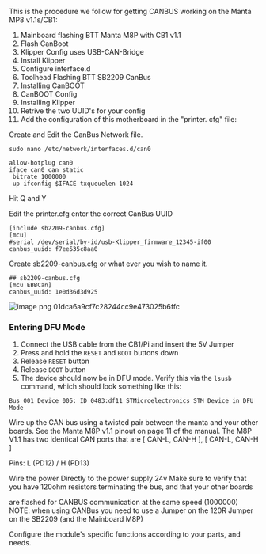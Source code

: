 This is the procedure we follow for getting CANBUS working on the Manta MP8 v1.1s/CB1:

1. Mainboard flashing BTT Manta M8P with CB1 v1.1 
2. Flash CanBoot
3. Klipper Config uses USB-CAN-Bridge
4. Install Klipper
5. Configure interface.d 
6. Toolhead Flashing BTT SB2209 CanBus
7. Installing CanBOOT
8. CanBOOT Config
9. Installing Klipper
10. Retrive the two UUID's for your config
11. Add the configuration of this motherboard in the "printer. cfg" file:

Create and Edit the CanBus Network file.
```
sudo nano /etc/network/interfaces.d/can0
```
```
allow-hotplug can0
iface can0 can static
 bitrate 1000000
 up ifconfig $IFACE txqueuelen 1024
 ```
 Hit Q and Y
 

Edit the printer.cfg enter the correct CanBus UUID 
```
[include sb2209-canbus.cfg]
[mcu]
#serial /dev/serial/by-id/usb-Klipper_firmware_12345-if00
canbus_uuid: f7ee535c8aa0
```
Create sb2209-canbus.cfg or what ever you wish to name it.
```
## sb2209-canbus.cfg
[mcu EBBCan]
canbus_uuid: 1e0d36d3d925
```

![image png 01dca6a9cf7c28244cc9e473025b6ffc](https://github.com/baz-snow-ss/Voron-2.4-R2/assets/99566898/39b7f625-d04a-4c81-ba64-ccab84a1a2df)
### Entering DFU Mode
1. Connect the USB cable from the CB1/Pi and insert the 5V Jumper
2. Press and hold the `RESET` and `BOOT` buttons down
3. Release `RESET` button
4. Release `BOOT` button
5. The device should now be in DFU mode. Verify this via the `lsusb` command, which should look something like this:

```
Bus 001 Device 005: ID 0483:df11 STMicroelectronics STM Device in DFU Mode
```

Wire up the CAN bus using a twisted pair between the manta and your other boards.
See the Manta M8P v1.1 pinout on page 11 of the manual.
The M8P V1.1 has two identical CAN ports that are [ CAN-L, CAN-H ], [ CAN-L, CAN-H ]

Pins: L (PD12) / H (PD13)

Wire the power  Directly to the power supply 24v
Make sure to verify that you have 120ohm resistors terminating the bus, and that your other boards

are flashed for CANBUS communication at the same speed (1000000)
NOTE: when using CANBus you need to use a Jumper on the 120R Jumper on the SB2209 (and the Mainboard M8P)


Configure the module's specific functions according to your parts, and needs.
